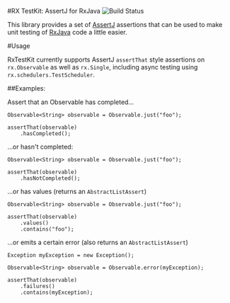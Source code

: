 #RX TestKit: AssertJ for RxJava ![Build Status](https://travis-ci.org/hyleung/rx-testkit.svg?branch=master)

This library provides a set of [AssertJ](http://joel-costigliola.github.io/assertj/) assertions that can be used to make unit testing of [RxJava](https://github.com/ReactiveX/RxJava) code a little easier. 

#Usage

RxTestKit currently supports AssertJ `assertThat` style assertions on `rx.Observable` as well as `rx.Single`, including async testing using `rx.schedulers.TestScheduler`.  

##Examples:

Assert that an Observable has completed…
```
Observable<String> observable = Observable.just("foo");

assertThat(observable)
    .hasCompleted();
```

…or hasn't completed:
```
Observable<String> observable = Observable.just("foo");

assertThat(observable)
    .hasNotCompleted();
```

…or has values (returns an `AbstractListAssert`)
```
Observable<String> observable = Observable.just("foo");

assertThat(observable)
    .values()
    .contains("foo");
```
…or emits a certain error (also returns an `AbstractListAssert`)

```
Exception myException = new Exception();

Observable<String> observable = Observable.error(myException);

assertThat(observable)
    .failures()
    .contains(myException);
```

